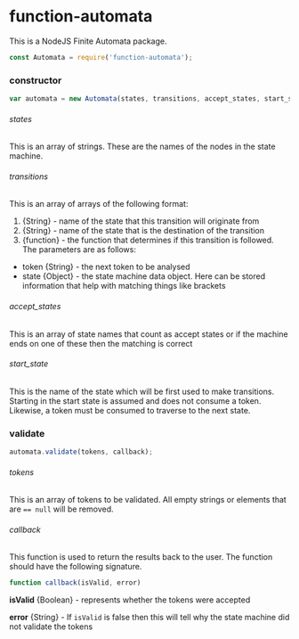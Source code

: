 # function-automata
This is a NodeJS Finite Automata package.

```javascript
const Automata = require('function-automata');
```

### constructor

```javascript
var automata = new Automata(states, transitions, accept_states, start_state);
```

###### states
This is an array of strings. These are the names of the nodes in the state machine.

###### transitions
This is an array of arrays of the following format:
1. {String} - name of the state that this transition will originate from
2. {String} - name of the state that is the destination of the transition
3. {function} - the function that determines if this transition is followed. The parameters are as follows:
  * token {String} - the next token to be analysed
  * state {Object} - the state machine data object. Here can be stored information that help with matching things like brackets

###### accept_states
This is an array of state names that count as accept states or if the machine ends on one of these then the matching is correct

###### start_state
This is the name of the state which will be first used to make transitions. Starting in the start state is assumed and does not consume a token. Likewise, a token must be consumed to traverse to the next state.

### validate
```javascript
automata.validate(tokens, callback);
```

###### tokens
This is an array of tokens to be validated. All empty strings or elements that are `== null` will be removed.

###### callback
This function is used to return the results back to the user. The function should have the following signature.

```javascript
function callback(isValid, error)
```
**isValid** {Boolean} - represents whether the tokens were accepted

**error** {String} - If `isValid` is false then this will tell why the state machine did not validate the tokens
